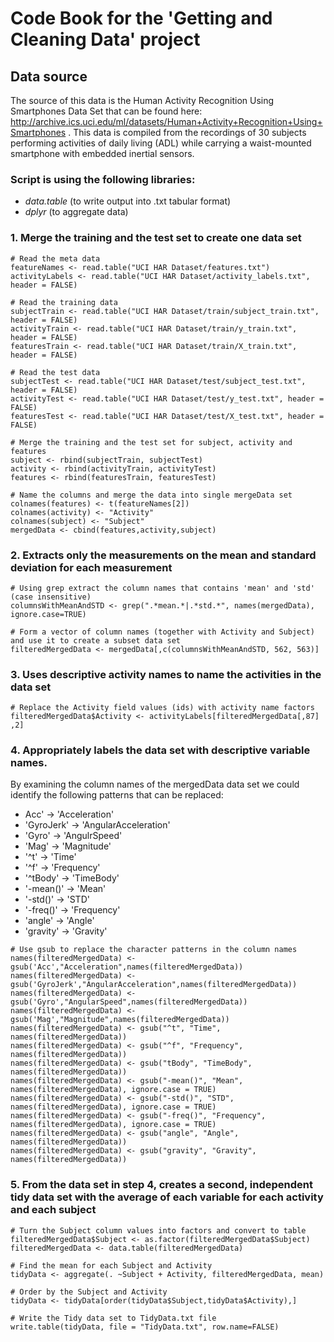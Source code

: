 # Code Book for the 'Getting and Cleaning Data' project

## Data source
The source of this data is the Human Activity Recognition Using Smartphones Data Set that can be found here: http://archive.ics.uci.edu/ml/datasets/Human+Activity+Recognition+Using+Smartphones .
This data is compiled from the recordings of 30 subjects performing activities of daily living (ADL) while carrying a waist-mounted smartphone with embedded inertial sensors.


### Script is using the following libraries:
- *data.table* (to write output into .txt tabular format)
- *dplyr* (to aggregate data)


### 1. Merge the training and the test set to create one data set
```
# Read the meta data
featureNames <- read.table("UCI HAR Dataset/features.txt")
activityLabels <- read.table("UCI HAR Dataset/activity_labels.txt", header = FALSE)

# Read the training data
subjectTrain <- read.table("UCI HAR Dataset/train/subject_train.txt", header = FALSE)
activityTrain <- read.table("UCI HAR Dataset/train/y_train.txt", header = FALSE)
featuresTrain <- read.table("UCI HAR Dataset/train/X_train.txt", header = FALSE)

# Read the test data
subjectTest <- read.table("UCI HAR Dataset/test/subject_test.txt", header = FALSE)
activityTest <- read.table("UCI HAR Dataset/test/y_test.txt", header = FALSE)
featuresTest <- read.table("UCI HAR Dataset/test/X_test.txt", header = FALSE)

# Merge the training and the test set for subject, activity and features
subject <- rbind(subjectTrain, subjectTest)
activity <- rbind(activityTrain, activityTest)
features <- rbind(featuresTrain, featuresTest)

# Name the columns and merge the data into single mergeData set
colnames(features) <- t(featureNames[2])
colnames(activity) <- "Activity"
colnames(subject) <- "Subject"
mergedData <- cbind(features,activity,subject)
```

### 2. Extracts only the measurements on the mean and standard deviation for each measurement
```
# Using grep extract the column names that contains 'mean' and 'std' (case insensitive)
columnsWithMeanAndSTD <- grep(".*mean.*|.*std.*", names(mergedData), ignore.case=TRUE)

# Form a vector of column names (together with Activity and Subject) and use it to create a subset data set
filteredMergedData <- mergedData[,c(columnsWithMeanAndSTD, 562, 563)]
```

### 3. Uses descriptive activity names to name the activities in the data set
```
# Replace the Activity field values (ids) with activity name factors
filteredMergedData$Activity <- activityLabels[filteredMergedData[,87] ,2]
```

### 4. Appropriately labels the data set with descriptive variable names. 

By examining the column names of the mergedData data set we could identify the following patterns that can be replaced:
*  Acc'      -> 'Acceleration'
* 'GyroJerk' -> 'AngularAcceleration'
* 'Gyro'     -> 'AngulrSpeed'
* 'Mag'      -> 'Magnitude'
* '^t'       -> 'Time'
* '^f'       -> 'Frequency'
* '^tBody'   -> 'TimeBody'
* '-mean()'  -> 'Mean'
* '-std()'   -> 'STD'
* '-freq()'  -> 'Frequency'
* 'angle'    -> 'Angle'
* 'gravity'  -> 'Gravity'

```
# Use gsub to replace the character patterns in the column names
names(filteredMergedData) <- gsub('Acc',"Acceleration",names(filteredMergedData))
names(filteredMergedData) <- gsub('GyroJerk',"AngularAcceleration",names(filteredMergedData))
names(filteredMergedData) <- gsub('Gyro',"AngularSpeed",names(filteredMergedData))
names(filteredMergedData) <- gsub('Mag',"Magnitude",names(filteredMergedData))
names(filteredMergedData) <- gsub("^t", "Time", names(filteredMergedData))
names(filteredMergedData) <- gsub("^f", "Frequency", names(filteredMergedData))
names(filteredMergedData) <- gsub("tBody", "TimeBody", names(filteredMergedData))
names(filteredMergedData) <- gsub("-mean()", "Mean", names(filteredMergedData), ignore.case = TRUE)
names(filteredMergedData) <- gsub("-std()", "STD", names(filteredMergedData), ignore.case = TRUE)
names(filteredMergedData) <- gsub("-freq()", "Frequency", names(filteredMergedData), ignore.case = TRUE)
names(filteredMergedData) <- gsub("angle", "Angle", names(filteredMergedData))
names(filteredMergedData) <- gsub("gravity", "Gravity", names(filteredMergedData))
``` 

### 5. From the data set in step 4, creates a second, independent tidy data set with the average of each variable for each activity and each subject
```
# Turn the Subject column values into factors and convert to table
filteredMergedData$Subject <- as.factor(filteredMergedData$Subject)
filteredMergedData <- data.table(filteredMergedData)

# Find the mean for each Subject and Activity
tidyData <- aggregate(. ~Subject + Activity, filteredMergedData, mean)

# Order by the Subject and Activity
tidyData <- tidyData[order(tidyData$Subject,tidyData$Activity),]

# Write the Tidy data set to TidyData.txt file
write.table(tidyData, file = "TidyData.txt", row.name=FALSE)
```
